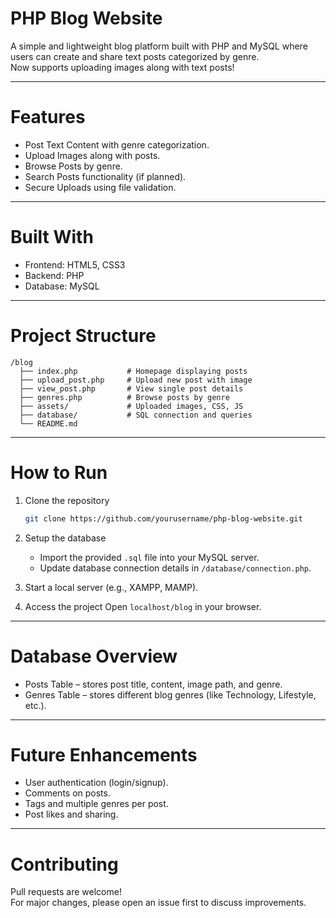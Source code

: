 <h1>PHP Blog Website</h1>

A simple and lightweight blog platform built with PHP and MySQL where users can create and share text posts categorized by genre.  
Now supports uploading images along with text posts!

---

<h1>Features</h1>

- Post Text Content with genre categorization.
- Upload Images along with posts.
- Browse Posts by genre.
- Search Posts functionality (if planned).
- Secure Uploads using file validation.

---

<h1>Built With</h1>

- Frontend: HTML5, CSS3
- Backend: PHP
- Database: MySQL

---

<h1>Project Structure</h1>

```
/blog
  ├── index.php           # Homepage displaying posts
  ├── upload_post.php     # Upload new post with image
  ├── view_post.php       # View single post details
  ├── genres.php          # Browse posts by genre
  ├── assets/             # Uploaded images, CSS, JS
  ├── database/           # SQL connection and queries
  └── README.md
```

---

<h1>How to Run</h1>

1. Clone the repository
   ```bash
   git clone https://github.com/yourusername/php-blog-website.git
   ```

2. Setup the database 
   - Import the provided `.sql` file into your MySQL server.
   - Update database connection details in `/database/connection.php`.

3. Start a local server (e.g., XAMPP, MAMP).

4. Access the project
   Open `localhost/blog` in your browser.

---

<h1>Database Overview</h1>

- Posts Table – stores post title, content, image path, and genre.
- Genres Table – stores different blog genres (like Technology, Lifestyle, etc.).

---

<h1>Future Enhancements</h1>

- User authentication (login/signup).
- Comments on posts.
- Tags and multiple genres per post.
- Post likes and sharing.

---

<h1>Contributing</h1>

Pull requests are welcome!  
For major changes, please open an issue first to discuss improvements.

